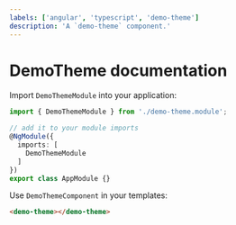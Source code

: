```yaml
---
labels: ['angular', 'typescript', 'demo-theme']
description: 'A `demo-theme` component.'
---
```


# DemoTheme documentation

Import `DemoThemeModule` into your application:

```ts
import { DemoThemeModule } from './demo-theme.module';

// add it to your module imports
@NgModule({
  imports: [
    DemoThemeModule
  ]
})
export class AppModule {}
```

Use `DemoThemeComponent` in your templates:

```html
<demo-theme></demo-theme>
```
